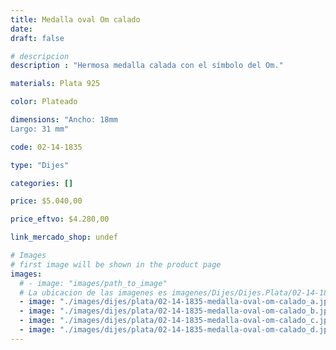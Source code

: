 ```yaml
---
title: Medalla oval Om calado
date: 
draft: false

# descripcion
description : "Hermosa medalla calada con el símbolo del Om."

materials: Plata 925

color: Plateado

dimensions: "Ancho: 18mm 
Largo: 31 mm"

code: 02-14-1835

type: "Dijes"

categories: []

price: $5.040,00

price_eftvo: $4.280,00

link_mercado_shop: undef

# Images
# first image will be shown in the product page
images:
  # - image: "images/path_to_image"
  # La ubicacion de las imagenes es imagenes/Dijes/Dijes.Plata/02-14-1835-medalla-oval-om-calado
  - image: "./images/dijes/plata/02-14-1835-medalla-oval-om-calado_a.jpg"
  - image: "./images/dijes/plata/02-14-1835-medalla-oval-om-calado_b.jpg"
  - image: "./images/dijes/plata/02-14-1835-medalla-oval-om-calado_c.jpg"
  - image: "./images/dijes/plata/02-14-1835-medalla-oval-om-calado_d.jpg"
---
```

